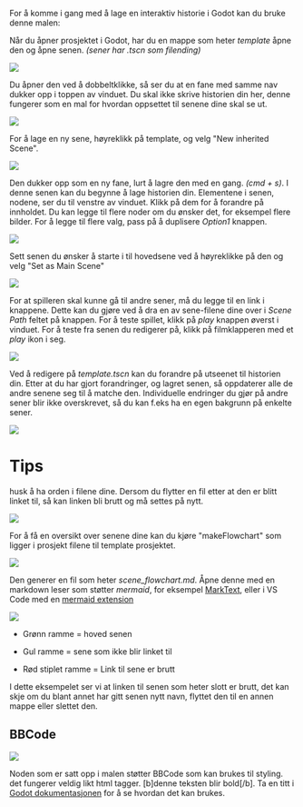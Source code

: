 For å komme i gang med å lage en interaktiv historie i Godot kan du bruke denne malen:

Når du åpner prosjektet i Godot, har du en mappe som heter *template* åpne den og åpne senen. *(sener har .tscn som filending)*

![](../media/A_template.png)

Du åpner den ved å dobbeltklikke, så ser du at en fane med samme nav dukker opp i toppen av vinduet. Du skal ikke skrive historien din her, denne fungerer som en mal for hvordan oppsettet til senene dine skal se ut.

![](../media/A_laginherit.png)

For å lage en ny sene, høyreklikk på template, og velg "New inherited Scene".

![](../media/A_ulagretInherit.png)

Den dukker opp som en ny fane, lurt å lagre den med en gang. *(cmd + s)*. I denne senen kan du begynne å lage historien din. Elementene i senen, nodene, ser du til venstre av vinduet. Klikk på dem for å forandre på innholdet. Du kan legge til flere noder om du ønsker det, for eksempel flere bilder. For å legge til flere valg, pass på å duplisere *Option1* knappen.

![](../media/A_nyscene.gif)

Sett senen du ønsker å starte i til hovedsene ved å høyreklikke på den og velg "Set as Main Scene"

![](../media/A_setStart.png)

For at spilleren skal kunne gå til andre sener, må du legge til en link i knappene. Dette kan du gjøre ved å dra en av sene-filene dine over i *Scene Path* feltet på knappen. For å teste spillet, klikk på *play* knappen øverst i vinduet. For å teste fra senen du redigerer på, klikk på filmklapperen med et *play* ikon i seg.

![](../media/A_sceneshift.gif)

Ved å redigere på *template.tscn* kan du forandre på utseenet til historien din. Etter at du har gjort forandringer, og lagret senen, så oppdaterer alle de andre senene seg til å matche den. Individuelle endringer du gjør på andre sener blir ikke overskrevet, så du kan f.eks ha en egen bakgrunn på enkelte sener.

![](../media/A_template.gif)

# Tips

husk å ha orden i filene dine. Dersom du flytter en fil etter at den er blitt linket til, så kan linken bli brutt og må settes på nytt.

![](../media/A_orden.png)

For å få en oversikt over senene dine kan du kjøre "makeFlowchart" som ligger i prosjekt filene til template prosjektet.

![](../media/A_make.png)

Den generer en fil som heter *scene_flowchart.md*. Åpne denne med en markdown leser som støtter *mermaid*, for eksempel [MarkText](https://www.marktext.cc), eller i VS Code med en [mermaid extension](https://open-vsx.org/extension/bierner/markdown-mermaid)

![](../media/A_graf.png)

- Grønn ramme = hoved senen

- Gul ramme = sene som ikke blir linket til

- Rød stiplet ramme = Link til sene er brutt

I dette eksempelet ser vi at linken til senen som heter slott er brutt, det kan skje om du blant annet har gitt senen nytt navn, flyttet den til en annen mappe eller slettet den.

## BBCode

![](../media/A_BBCode.gif)

Noden som er satt opp i malen støtter BBCode som kan brukes til styling. det fungerer veldig likt html tagger. [b]denne teksten blir bold[/b]. Ta en titt i [Godot dokumentasjonen](https://docs.godotengine.org/en/stable/tutorials/ui/bbcode_in_richtextlabel.html#reference) for å se hvordan det kan brukes.

